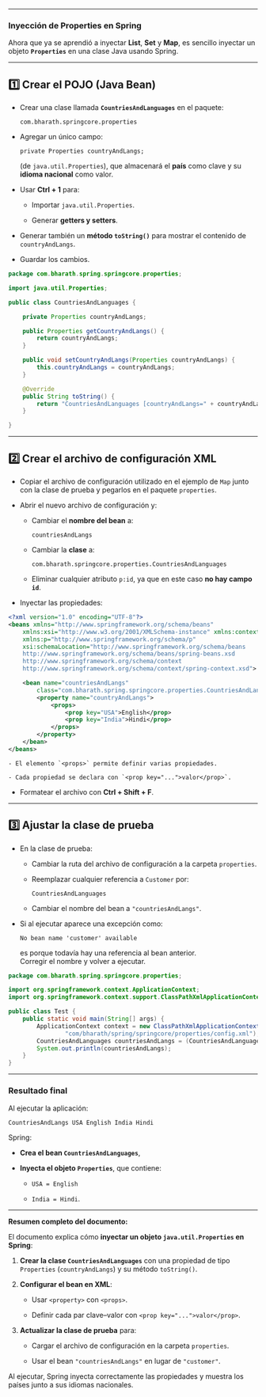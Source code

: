 
---

### Inyección de **Properties** en Spring

Ahora que ya se aprendió a inyectar **List**, **Set** y **Map**, es sencillo inyectar un objeto **`Properties`** en una clase Java usando Spring.

---

## 1️⃣ Crear el POJO (Java Bean)

- Crear una clase llamada **`CountriesAndLanguages`** en el paquete:
    
    `com.bharath.springcore.properties`
    
- Agregar un único campo:
    
    `private Properties countryAndLangs;`
    
    (de `java.util.Properties`), que almacenará el **país** como clave y su **idioma nacional** como valor.
    
- Usar **Ctrl + 1** para:
    
    - Importar `java.util.Properties`.
        
    - Generar **getters y setters**.
        
- Generar también un **método `toString()`** para mostrar el contenido de `countryAndLangs`.
    
- Guardar los cambios.

```java
package com.bharath.spring.springcore.properties;

import java.util.Properties;

public class CountriesAndLanguages {

	private Properties countryAndLangs;

	public Properties getCountryAndLangs() {
		return countryAndLangs;
	}

	public void setCountryAndLangs(Properties countryAndLangs) {
		this.countryAndLangs = countryAndLangs;
	}

	@Override
	public String toString() {
		return "CountriesAndLanguages [countryAndLangs=" + countryAndLangs + "]";
	}

}
```

---

## 2️⃣ Crear el archivo de configuración XML

- Copiar el archivo de configuración utilizado en el ejemplo de `Map` junto con la clase de prueba y pegarlos en el paquete `properties`.
    
- Abrir el nuevo archivo de configuración y:
    
    - Cambiar el **nombre del bean** a:
        
        `countriesAndLangs`
        
    - Cambiar la **clase** a:
        
        `com.bharath.springcore.properties.CountriesAndLanguages`
        
    - Eliminar cualquier atributo `p:id`, ya que en este caso **no hay campo `id`**.
        
- Inyectar las propiedades:

```xml
<?xml version="1.0" encoding="UTF-8"?>
<beans xmlns="http://www.springframework.org/schema/beans"
	xmlns:xsi="http://www.w3.org/2001/XMLSchema-instance" xmlns:context="http://www.springframework.org/schema/context"
	xmlns:p="http://www.springframework.org/schema/p"
	xsi:schemaLocation="http://www.springframework.org/schema/beans
    http://www.springframework.org/schema/beans/spring-beans.xsd
    http://www.springframework.org/schema/context
    http://www.springframework.org/schema/context/spring-context.xsd">

	<bean name="countriesAndLangs"
		class="com.bharath.spring.springcore.properties.CountriesAndLanguages">
		<property name="countryAndLangs">
			<props>
				<prop key="USA">English</prop>
				<prop key="India">Hindi</prop>
			</props>
		</property>
	</bean>
</beans>
```

    - El elemento `<props>` permite definir varias propiedades.
        
    - Cada propiedad se declara con `<prop key="...">valor</prop>`.
        
- Formatear el archivo con **Ctrl + Shift + F**.
    

---

## 3️⃣ Ajustar la clase de prueba

- En la clase de prueba:
    
    - Cambiar la ruta del archivo de configuración a la carpeta `properties`.
        
    - Reemplazar cualquier referencia a `Customer` por:
        
        `CountriesAndLanguages`
        
    - Cambiar el nombre del bean a `"countriesAndLangs"`.
        
- Si al ejecutar aparece una excepción como:
    
    `No bean name 'customer' available`
    
    es porque todavía hay una referencia al bean anterior.  
    Corregir el nombre y volver a ejecutar.

```java
package com.bharath.spring.springcore.properties;

import org.springframework.context.ApplicationContext;
import org.springframework.context.support.ClassPathXmlApplicationContext;

public class Test {
	public static void main(String[] args) {
		ApplicationContext context = new ClassPathXmlApplicationContext(
				"com/bharath/spring/springcore/properties/config.xml");
		CountriesAndLanguages countriesAndLangs = (CountriesAndLanguages) context.getBean("countriesAndLangs");
		System.out.println(countriesAndLangs);
	}
}
```

---

### Resultado final

Al ejecutar la aplicación:

`CountriesAndLangs USA English India Hindi`

Spring:

- **Crea el bean `CountriesAndLanguages`**,
    
- **Inyecta el objeto `Properties`**, que contiene:
    
    - `USA = English`
        
    - `India = Hindi`.
        

---

**Resumen completo del documento:**

El documento explica cómo **inyectar un objeto `java.util.Properties` en Spring**:

1. **Crear la clase `CountriesAndLanguages`** con una propiedad de tipo `Properties` (`countryAndLangs`) y su método `toString()`.
    
2. **Configurar el bean en XML**:
    
    - Usar `<property>` con `<props>`.
        
    - Definir cada par clave–valor con `<prop key="...">valor</prop>`.
        
3. **Actualizar la clase de prueba** para:
    
    - Cargar el archivo de configuración en la carpeta `properties`.
        
    - Usar el bean `"countriesAndLangs"` en lugar de `"customer"`.
        

Al ejecutar, Spring inyecta correctamente las propiedades y muestra los países junto a sus idiomas nacionales.